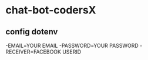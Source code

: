 # chat-bot-codersX
## config dotenv
-EMAIL=YOUR EMAIL
-PASSWORD=YOUR PASSWORD
-RECEIVER=FACEBOOK USERID
